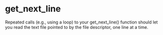 # get_next_line
Repeated calls (e.g., using a loop) to your get_next_line() function should let
you read the text file pointed to by the file descriptor, one line at a time.

